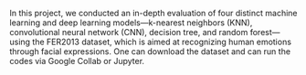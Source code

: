 In this project, we conducted an in-depth evaluation of four distinct machine learning and deep learning models—k-nearest neighbors (KNN), convolutional neural network (CNN), decision tree, and random forest—using the FER2013 dataset, which is aimed at recognizing human emotions through facial expressions.
One can download the dataset and can run the codes via Google Collab or Jupyter.
